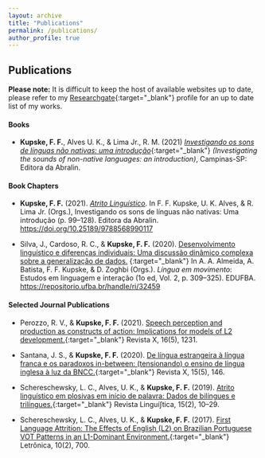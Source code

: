 ```yaml
---
layout: archive
title: "Publications"
permalink: /publications/
author_profile: true
---
```


## Publications

**Please note:** It is difficult to keep the host of available websites up to date, please refer to my [Researchgate](https://www.researchgate.net/profile/Felipe-Kupske){:target="\_blank"} profile for an up to date list of my works. 

#### Books
- **Kupske, F. F.**,  Alves U. K., & Lima Jr., R. M. (2021) [*Investigando os sons de línguas não nativas: uma introdução*](https://editora.abralin.org/publicacoes/investigando-os-sons-de-linguas-nao-nativas/){:target="_blank"} *(Investigating the sounds of non-native languages: an introduction)*, Campinas-SP: Editora da Abralin.

#### Book Chapters

- **Kupske, F. F.** (2021). [*Atrito Linguístico*](https://editora.abralin.org/publicacoes/investigando-os-sons-de-linguas-nao-nativas/). In F. F. Kupske, U. K. Alves, & R. Lima Jr. (Orgs.), Investigando os sons de línguas não nativas: Uma introdução (p. 99–128). Editora da Abralin. https://doi.org/10.25189/9788568990117

- Silva, J., Cardoso, R. C., & **Kupske, F. F.** (2020). [Desenvolvimento linguístico e diferenças individuais: Uma discussão dinâmico complexa sobre a generalização de dados.](https://repositorio.ufba.br/handle/ri/32459) {:target="_blank"} In A. A. Almeida, A. Batista, F. F. Kupske, & D. Zoghbi (Orgs.). *Língua em movimento*: Estudos em linguagem e interação (1o ed, Vol. 2, p. 309–325). EDUFBA. https://repositorio.ufba.br/handle/ri/32459


#### Selected Journal Publications

- Perozzo, R. V., & **Kupske, F. F.** (2021). [Speech perception and production as constructs of action: Implications for models of L2 development.](https://doi.org/10.5380/rvx.v16i5.81296){:target="_blank"} Revista X, 16(5), 1231. 

- Santana, J. S., & **Kupske, F. F.** (2020). [De língua estrangeira à língua franca e os paradoxos in-between: (tensionando) o ensino de língua inglesa à luz da BNCC.](https://doi.org/10.5380/rvx.v15i5.73397){:target="_blank"} Revista X, 15(5), 146. 

- Schereschewsky, L. C., Alves, U. K., & **Kupske, F. F.** (2019). [Atrito linguístico em plosivas em início de palavra: Dados de bilíngues e trilíngues.](https://doi.org/10.31513/linguistica.2019.v15n2a21353){:target="_blank"} Revista Linguíʃtica, 15(2), 10–29.

- Schereschewsky, L. C., Alves, U. K., & **Kupske, F. F.** (2017). [First Language Attrition: The Effects of English (L2) on Brazilian Portuguese VOT Patterns in an L1-Dominant Environment.](https://doi.org/10.15448/1984-4301.2017.2.26365){:target="_blank"} Letrônica, 10(2), 700. 



<!--
{% if author.googlescholar %}
  You can also find my articles on <u><a href="{{author.googlescholar}}">my Google Scholar profile</a>.</u>
{% endif %}

{% include base_path %}

{% for post in site.publications reversed %}
  {% include archive-single.html %}
{% endfor %}
-->
